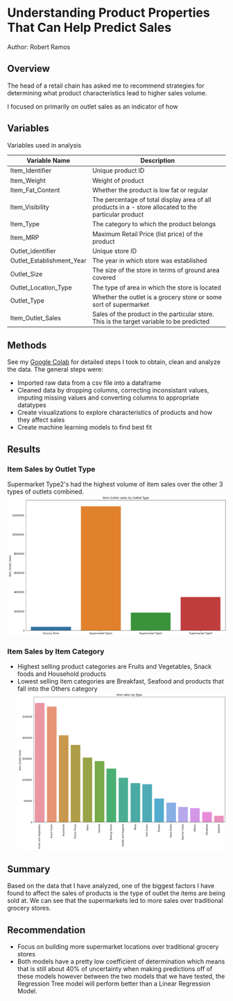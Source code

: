 # Understanding Product Properties That Can Help Predict Sales
Author: Robert Ramos

## Overview
The head of a retail chain has asked me to recommend strategies for determining what product characteristics lead to higher sales volume.

I focused on primarily on outlet sales as an indicator of how

## Variables 
Variables used in analysis

|Variable Name|Description   |   
|---|---|
|Item_Identifier|Unique product ID   | 
|Item_Weight |Weight of product| 
|Item_Fat_Content|Whether the product is low fat or regular
| Item_Visibility  |The percentage of total display area of all products in a - store allocated to the particular product  |
| Item_Type  |The category to which the product belongs| 
| Item_MRP  |Maximum Retail Price (list price) of the product   |   
| Outlet_identifier  |Unique store ID   |  
| Outlet_Establishment_Year  | The year in which store was established  |   
| Outlet_Size  | The size of the store in terms of ground area covered  |  
| Outlet_Location_Type  | The type of area in which the store is located  | 
| Outlet_Type  | Whether the outlet is a grocery store or some sort of supermarket  | 
|Item_Outlet_Sales   |  Sales of the product in the particular store. This is the target variable to be predicted|

## Methods
See my [Google Colab](https://colab.research.google.com/drive/1-nYMdKYLTlWY7F99ZTBCMHwFgM3eVi0F#scrollTo=gr63uFrBHyFm) for detailed steps I took to obtain, clean and analyze the data. The general steps were:
* Imported raw data from a csv file into a dataframe
* Cleaned data by dropping columns, correcting inconsistant values, imputing missing values and converting columns to appropriate datatypes
* Create visualizations to explore characteristics of products and how they affect sales
* Create machine learning models to find best fit

## Results
### Item Sales by Outlet Type
Supermarket Type2's had the highest volume of item sales over the other 3 types of outlets combined.
![](images/ItemSalesbyOutletType.png)

### Item Sales by Item Category
- Highest selling product categories are Fruits and Vegetables, Snack foods and Household products
- Lowest selling item categories are Breakfast, Seafood and products that fall into the Others category
![](images/ItemSalesbyItemType.png)

## Summary
Based on the data that I have analyzed, one of the biggest factors I have found to affect the sales of products is the type of outlet the items are being sold at. We can see that the supermarkets led to more sales over traditional grocery stores.

## Recommendation
* Focus on building more supermarket locations over traditional grocery stores
* Both models have a pretty low coefficient of determination which means that is still about 40% of uncertainty when making predictions off of these models however between the two models that we have tested, the Regression Tree model will perform better than a Linear Regression Model.
